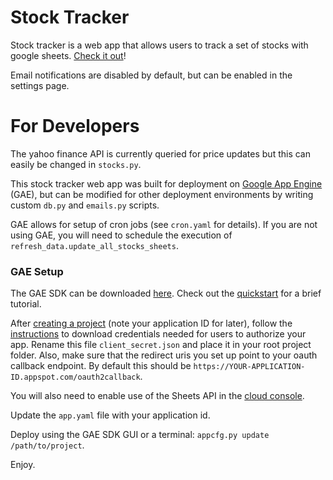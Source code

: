# Stock Tracker

Stock tracker is a web app that allows users to track a set of stocks with google sheets. [Check it out](https://vatic-interview-alex.appspot.com/)!

Email notifications are disabled by default, but can be enabled in the settings page.

# For Developers

The yahoo finance API is currently queried for price updates but this can easily be changed in `stocks.py`.

This stock tracker web app was built for deployment on [Google App Engine](https://cloud.google.com/appengine/docs/python/) (GAE), but can be modified for other deployment environments by writing custom `db.py` and `emails.py` scripts.

GAE allows for setup of cron jobs (see `cron.yaml` for details). If you are not using GAE, you will need to schedule the execution of `refresh_data.update_all_stocks_sheets`.

### GAE Setup

The GAE SDK can be downloaded [here](https://cloud.google.com/appengine/downloads). Check out the [quickstart](https://cloud.google.com/appengine/docs/python/quickstart) for a brief tutorial.

After [creating a project](https://console.cloud.google.com/project) (note your application ID for later), follow the [instructions](https://developers.google.com/identity/protocols/OAuth2WebServer#creatingcred) to download credentials needed for users to authorize your app. Rename this file `client_secret.json` and place it in your root project folder. Also, make sure that the redirect uris you set up point to your oauth callback endpoint. By default this should be `https://YOUR-APPLICATION-ID.appspot.com/oauth2callback`.

You will also need to enable use of the Sheets API in the [cloud console](https://console.cloud.google.com/apis/library).

Update the `app.yaml` file with your application id.

Deploy using the GAE SDK GUI or a terminal: `appcfg.py update /path/to/project`.

Enjoy.
